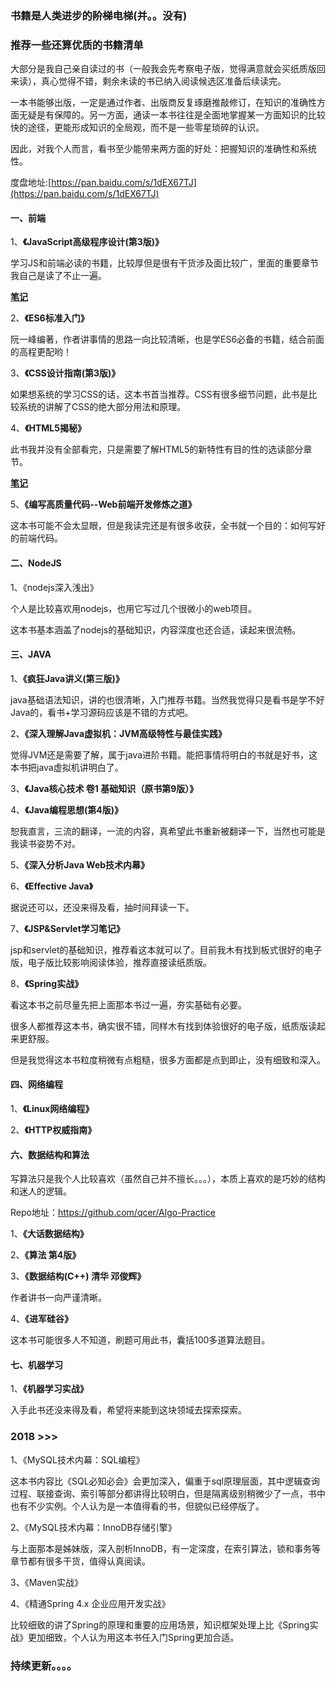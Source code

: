 
### **书籍是人类进步的~~阶梯~~电梯(并。。没有)**

### **推荐一些还算优质的书籍清单**

大部分是我自己亲自读过的书（一般我会先考察电子版，觉得满意就会买纸质版回来读），真心觉得不错，剩余未读的书已纳入阅读候选区准备后续读完。

一本书能够出版，一定是通过作者、出版商反复琢磨推敲修订，在知识的准确性方面无疑是有保障的。另一方面，通读一本书往往是全面地掌握某一方面知识的比较快的途径，更能形成知识的全局观，而不是一些零星琐碎的认识。

因此，对我个人而言，看书至少能带来两方面的好处：把握知识的准确性和系统性。

度盘地址:[https://pan.baidu.com/s/1dEX67TJ](https://pan.baidu.com/s/1dEX67TJ)

#### **一、前端**

1、**《JavaScript高级程序设计(第3版)》**

学习JS和前端必读的书籍，比较厚但是很有干货涉及面比较广，里面的重要章节我自己是读了不止一遍。

[**笔记**](https://github.com/qcer/ReadingBooks/blob/master/JavaScript高级程序设计/index.md)

2、**《ES6标准入门》**

阮一峰编著，作者讲事情的思路一向比较清晰，也是学ES6必备的书籍，结合前面的高程更配哟！

3、**《CSS设计指南(第3版)》**

如果想系统的学习CSS的话，这本书首当推荐。CSS有很多细节问题，此书是比较系统的讲解了CSS的绝大部分用法和原理。

4、**《HTML5揭秘》**


此书我并没有全部看完，只是需要了解HTML5的新特性有目的性的选读部分章节。

[**笔记**](https://github.com/qcer/ReadingBooks/blob/master/HTML5揭秘/index.md)


5、**《编写高质量代码--Web前端开发修炼之道》**

这本书可能不会太显眼，但是我读完还是有很多收获，全书就一个目的：如何写好的前端代码。

#### **二、NodeJS**

1、《nodejs深入浅出》

个人是比较喜欢用nodejs，也用它写过几个很微小的web项目。

这本书基本涵盖了nodejs的基础知识，内容深度也还合适，读起来很流畅。

#### **三、JAVA**
1、**《疯狂Java讲义(第三版)》**

java基础语法知识，讲的也很清晰，入门推荐书籍。当然我觉得只是看书是学不好Java的，看书+学习源码应该是不错的方式吧。

2、**《深入理解Java虚拟机：JVM高级特性与最佳实践》**

觉得JVM还是需要了解，属于java进阶书籍。能把事情将明白的书就是好书，这本书把java虚拟机讲明白了。

3、**《Java核心技术 卷1 基础知识（原书第9版）》**

4、**《Java编程思想(第4版)》**

恕我直言，三流的翻译，一流的内容，真希望此书重新被翻译一下，当然也可能是我读书姿势不对。

5、**《深入分析Java  Web技术内幕》**

6、**《Effective Java》**

据说还可以，还没来得及看，抽时间拜读一下。

7、**《JSP&Servlet学习笔记》**

jsp和servlet的基础知识，推荐看这本就可以了。目前我木有找到板式很好的电子版，电子版比较影响阅读体验，推荐直接读纸质版。

8、**《Spring实战》**

看这本书之前尽量先把上面那本书过一遍，夯实基础有必要。

很多人都推荐这本书，确实很不错，同样木有找到体验很好的电子版，纸质版读起来更舒服。

但是我觉得这本书粒度稍微有点粗糙，很多方面都是点到即止，没有细致和深入。

#### **四、网络编程**

1、**《Linux网络编程》**

2、**《HTTP权威指南》**

#### **六、数据结构和算法**
写算法只是我个人比较喜欢（虽然自己并不擅长。。。），本质上喜欢的是巧妙的结构和迷人的逻辑。

Repo地址：https://github.com/qcer/Algo-Practice

1、**《大话数据结构》**

2、**《算法 第4版》**

3、**《数据结构(C++) 清华 邓俊辉》**

作者讲书一向严谨清晰。

4、**《进军硅谷》**

这本书可能很多人不知道，刷题可用此书，囊括100多道算法题目。

#### **七、机器学习**
1、**《机器学习实战》**

入手此书还没来得及看，希望将来能到这块领域去探索探索。

### **2018 >>>**

1、《MySQL技术内幕：SQL编程》

这本书内容比《SQL必知必会》会更加深入，偏重于sql原理层面，其中逻辑查询过程、联接查询、索引等部分都讲得比较明白，但是隔离级别稍微少了一点，书中也有不少实例。个人认为是一本值得看的书，但貌似已经停版了。

2、《MySQL技术内幕：InnoDB存储引擎》

与上面那本是姊妹版，深入剖析InnoDB，有一定深度，在索引算法，锁和事务等章节都有很多干货，值得认真阅读。

3、《Maven实战》

4、《精通Spring 4.x 企业应用开发实战》

比较细致的讲了Spring的原理和重要的应用场景，知识框架处理上比《Spring实战》更加细致，个人认为用这本书任入门Spring更加合适。

### **持续更新。。。。**
